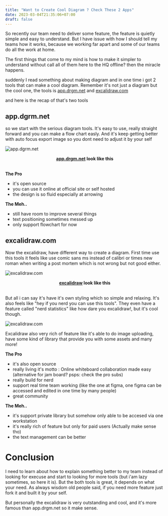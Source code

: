 ```yaml
---
title: "Want to Create Cool Diagram ? Check These 2 Apps"
date: 2023-03-04T21:35:06+07:00
draft: false
---
```


So recently our team need to deliver some feature, the feature is quietly simple and easy to understand. But I have issue with how I should tell my teams how it works, because we working far apart and some of our teams do all the work at home.

The first things that come to my mind is how to make it simpler to understand without call all of them here to the HQ offline? then the miracle happens.

suddenly I read something about making diagram and in one time i got 2 tools that can make a cool diagram. Remember it's not just a diagram but the cool one, the tools is [app.drgm.net](https://app.dgrm.net/) and [excalidraw.com](https://excalidraw.com/ 
)

and here is the recap of that's two tools

## app.dgrm.net
so we start with the serious diagram tools. It's easy to use, really straight forward and you can make a flow chart easly. And it's keep getting better with auto focus export image so you dont need to adjust it by your self

![app.dgrm.net](https://is3.cloudhost.id/panji-doc/app-drgm "app.drgm.net look like this, try it by your self at the link above")
<figcaption align = "center"><b><a href="app.drgm.net">app.drgm.net</a> look like this</b></figcaption></br>

**The Pro**
- it's open source
- you can use it online at official site or self hosted
- the design is so fluid especially at arrowing 

**The Meh..**
- still have room to improve several things
- text positioning sometimes messed up 
- only support flowchart for now

## excalidraw.com
Now the excalidraw, have different way to create a diagram. First time use this tools it feels like use comic sans ms instead of calibri or times new roman when writing a post mortem which is not wrong but not good either.

![excalidraw.com](https://is3.cloudhost.id/panji-doc/excalidraw-0.png "excalidraw.com look like this, try it by your self at the link above")
<figcaption align = "center"><b><a href="excalidraw.com">excalidraw</a> look like this</b></figcaption></br>

But all i can say it's have it's own styling which so simple and relaxing. It's also feels like "hey if you nerd you can use this tools". They even have a feature called "nerd statistics" like how dare you excalidraw!, but it's cool though.

![excalidraw.com](https://is3.cloudhost.id/panji-doc/excalidraw-1.png "hi nerd!")

Excalidraw also very rich of feature like it's able to do image uploading, have some kind of library that provide you with some assets and many more!

**The Pro**
- it's also open source
- really living it's motto : Online whiteboard collaboration made easy (alternative for jam board? psps: check the pro subs)
- really build for nerd
- support real time team working (like the one at figma, one figma can be accessed and edited in one time by many people)
- great community


**The Meh..**
- it's support private library but somehow only able to be accesed via one workstation
- it's really rich of feature but only for paid users (Actually make sense tho)
- the text management can be better 

# Conclusion
I need to learn about how to explain something better to my team instead of looking for execuse and start to looking for more tools (but i'am lazy sometimes, so here it is). But the both tools is great, it depends on what your need. As always wisdom old people said, if you need more feature just fork it and built it by your self.

But personally the excalidraw is very outstanding and cool, and it's more famous than app.drgm.net so it make sense. 